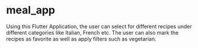 # meal_app

Using this Flutter Application, the user can select for different recipes under different categories like Italian, French etc. The user can also mark the recipes as favorite as well as apply filters such as vegetarian.
